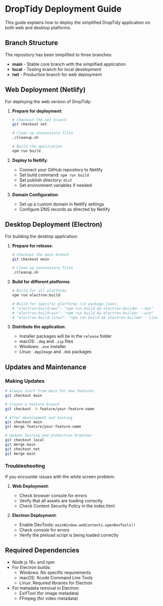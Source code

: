 # DropTidy Deployment Guide

This guide explains how to deploy the simplified DropTidy application on both web and desktop platforms.

## Branch Structure

The repository has been simplified to three branches:

- **main** - Stable core branch with the simplified application
- **local** - Testing branch for local development
- **net** - Production branch for web deployment

## Web Deployment (Netlify)

For deploying the web version of DropTidy:

1. **Prepare for deployment**:
   ```bash
   # Checkout the net branch
   git checkout net
   
   # Clean up unnecessary files
   ./cleanup.sh
   
   # Build the application
   npm run build
   ```

2. **Deploy to Netlify**:
   - Connect your GitHub repository to Netlify
   - Set build command: `npm run build`
   - Set publish directory: `dist`
   - Set environment variables if needed

3. **Domain Configuration**:
   - Set up a custom domain in Netlify settings
   - Configure DNS records as directed by Netlify

## Desktop Deployment (Electron)

For building the desktop application:

1. **Prepare for release**:
   ```bash
   # Checkout the main branch
   git checkout main
   
   # Clean up unnecessary files
   ./cleanup.sh
   ```

2. **Build for different platforms**:
   ```bash
   # Build for all platforms
   npm run electron:build
   
   # Build for specific platforms (in package.json):
   # "electron:build:mac": "npm run build && electron-builder --mac"
   # "electron:build:win": "npm run build && electron-builder --win"
   # "electron:build:linux": "npm run build && electron-builder --linux"
   ```

3. **Distribute the application**:
   - Installer packages will be in the `release` folder
   - macOS: `.dmg` and `.zip` files
   - Windows: `.exe` installer
   - Linux: `.AppImage` and `.deb` packages

## Updates and Maintenance

### Making Updates

```bash
# Always start from main for new features
git checkout main

# Create a feature branch
git checkout -b feature/your-feature-name

# After development and testing
git checkout main
git merge feature/your-feature-name

# Update testing and production branches
git checkout local
git merge main
git checkout net
git merge main
```

### Troubleshooting

If you encounter issues with the white screen problem:

1. **Web Deployment**:
   - Check browser console for errors
   - Verify that all assets are loading correctly
   - Check Content Security Policy in the index.html

2. **Electron Deployment**:
   - Enable DevTools: `mainWindow.webContents.openDevTools()`
   - Check console for errors
   - Verify the preload script is being loaded correctly

## Required Dependencies

- Node.js 16+ and npm
- For Electron builds: 
  - Windows: No specific requirements
  - macOS: Xcode Command Line Tools
  - Linux: Required libraries for Electron
- For metadata removal in Electron:
  - ExifTool (for image metadata)
  - FFmpeg (for video metadata)
